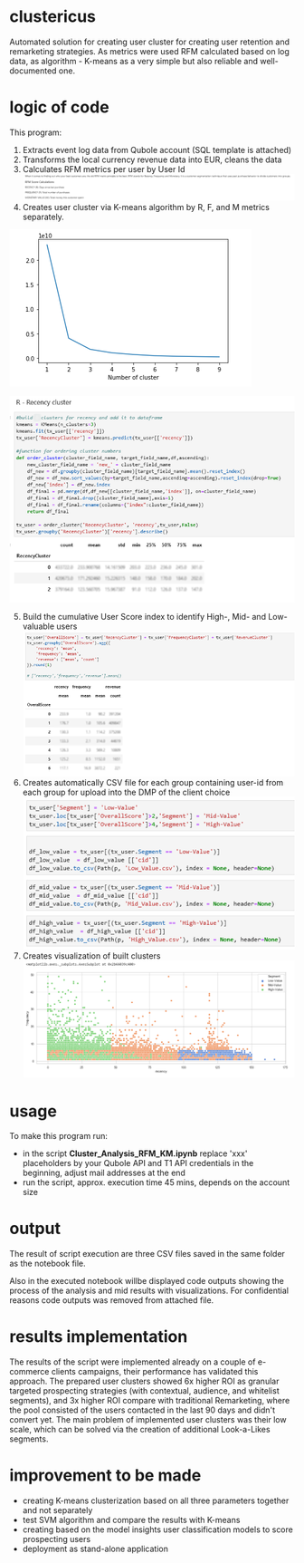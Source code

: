 # clustericus

Automated solution for creating user cluster for creating user retention and remarketing strategies. As metrics were used RFM calculated based on log data, as algorithm -  K-means as a very simple but also reliable and well-documented one. 

# logic of code

This program:

1. Extracts event log data from Qubole account (SQL template is attached)
2. Transforms the local currency revenue data into EUR, cleans the data
3. Calculates RFM metrics per user by User Id
![](RFM_description.PNG)
4. Creates user cluster via K-means algorithm by R, F, and M metrics separately. 

![](elbow.PNG)

![](recency_cluster.PNG)

5. Build the cumulative User Score index to identify High-, Mid- and Low- valuable users
![](user_score.PNG)
6. Creates automatically CSV file for each group containing user-id from each group for upload into the DMP of the client choice
![](csvexport.PNG)
7. Creates visualization of built clusters
![](recencyvsfrequency.PNG)

# usage

To make this program run:

- in the script **Cluster_Analysis_RFM_KM.ipynb** replace 'xxx' placeholders by your Qubole API and T1 API credentials in the beginning, adjust mail addresses at the end 
- run the script, approx. execution time 45 mins, depends on the account size 

# output

The result of script execution are three CSV files saved in the same folder as the notebook file.

Also in the executed notebook willbe displayed code outputs showing the process of the analysis and mid results with visualizations. 
For confidential reasons code outputs was removed from attached file.

# results implementation

The results of the script were implemented already on a couple of e-commerce clients campaigns, their performance has validated this approach. 
The prepared user clusters showed 6x higher ROI as granular targeted prospecting strategies (with contextual, audience, and whitelist segments), and 3x higher ROI compare with traditional Remarketing, where the pool consisted of the users contacted in the last 90 days and didn't convert yet. 
The main problem of implemented user clusters was their low scale, which can be solved via the creation of additional Look-a-Likes segments.

# improvement to be made

- creating K-means clusterization based on all three parameters together and not separately
- test SVM algorithm and compare the results with K-means
- creating based on the model insights user classification models to score prospecting users
- deployment as stand-alone application

